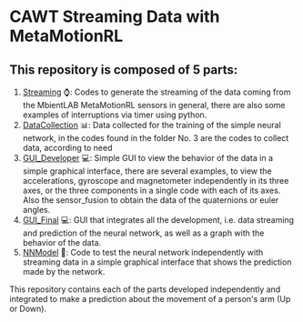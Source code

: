 # **CAWT Streaming Data with MetaMotionRL**

## This repository is composed of 5 parts:

1. [Streaming](https://github.com/CAWT-Research/MetaMotionRL/tree/main/Streaming) :watch:: Codes to generate the streaming of the data coming from the MbientLAB MetaMotionRL sensors in general, there are also some examples of interruptions via timer using python.
2. [DataCollection](https://github.com/CAWT-Research/MetaMotionRL/tree/main/DataCollection) :bar_chart:: Data collected for the training of the simple neural network, in the codes found in the folder No. 3 are the codes to collect data, according to need
3. [GUI_Developer](https://github.com/CAWT-Research/MetaMotionRL/tree/main/GUI_Developer) :computer:: Simple GUI to view the behavior of the data in a simple graphical interface, there are several examples, to view the accelerations, gyroscope and magnetometer independently in its three axes, or the three components in a single code with each of its axes. Also the sensor_fusion to obtain the data of the quaternions or euler angles.
4. [GUI_Final](https://github.com/CAWT-Research/MetaMotionRL/tree/main/GUI_Final) :computer:: GUI that integrates all the development, i.e. data streaming and prediction of the neural network, as well as a graph with the behavior of the data.
5. [NNModel](https://github.com/CAWT-Research/MetaMotionRL/tree/main/NNModel) :file_folder:: Code to test the neural network independently with streaming data in a simple graphical interface that shows the prediction made by the network.

This repository contains each of the parts developed independently and integrated to make a prediction about the movement of a person's arm (Up or Down).
